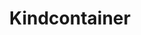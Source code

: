 ---
title: Kindcontainer
categories:
  - container-manager
docs:
  - id: java
    url: https://github.com/dajudge/kindcontainer
    isThirdParty: true
    example: |
      ```
      ```
description: |
  What is this
---